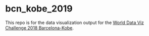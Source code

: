 # bcn_kobe_2019

This repo is for the data visualization output for the [World Data Viz Challenge 2018 Barcelona-Kobe](https://opendata-ajuntament.barcelona.cat/en/data-viz-kobe-2019).

